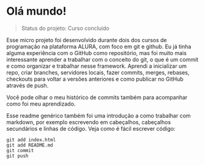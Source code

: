 <h1>Olá mundo!</h1>

> Status do projeto: Curso concluído

Esse micro projeto foi desenvolvido durante dois dos cursos de programação na plataforma ALURA, com foco em git e github. Eu já tinha alguma experiência com o GitHub como repositório, mas foi muito mais interessante aprender a trabalhar com o conceito do git, o que é um commit e como organizar e trabalhar nesse framework. Aprendi a inicializar um repo, criar branches, servidores locais, fazer commits, merges, rebases, checkouts para voltar a versões anteriores e como publicar no GitHub através de push.

Você pode olhar o meu histórico de commits também para acompanhar como foi meu aprendizado.

Esse readme genérico também foi uma introdução a como trabalhar com markdown, por exemplo escrevendo em cabeçalhos, cabeçalhos secundários e linhas de código.
Veja como é fácil escrever código:
```
git add index.html
git add README.md
git commit
git push
```